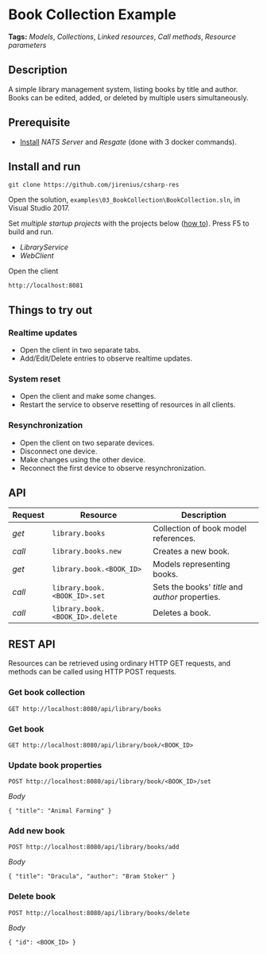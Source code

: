 # Book Collection Example

**Tags:** *Models*, *Collections*, *Linked resources*, *Call methods*, *Resource parameters*

## Description
A simple library management system, listing books by title and author. Books can be edited, added, or deleted by multiple users simultaneously.

## Prerequisite

* [Install](https://resgate.io/docs/get-started/installation/) *NATS Server* and *Resgate* (done with 3 docker commands).

## Install and run

```text
git clone https://github.com/jirenius/csharp-res
```
Open the solution, `examples\03_BookCollection\BookCollection.sln`, in Visual Studio 2017.

Set *multiple startup projects* with the projects below ([how to](https://docs.microsoft.com/en-us/visualstudio/ide/how-to-set-multiple-startup-projects?view=vs-2019)). Press F5 to build and run.

  * *LibraryService*
  * *WebClient*

Open the client
```text
http://localhost:8081
```


## Things to try out

### Realtime updates
* Open the client in two separate tabs.
* Add/Edit/Delete entries to observe realtime updates.

### System reset
* Open the client and make some changes.
* Restart the service to observe resetting of resources in all clients.

### Resynchronization
* Open the client on two separate devices.
* Disconnect one device.
* Make changes using the other device.
* Reconnect the first device to observe resynchronization.

## API

Request | Resource | Description
--- | --- | ---
*get* | `library.books` | Collection of book model references.
*call* | `library.books.new` | Creates a new book.
*get* | `library.book.<BOOK_ID>` | Models representing books.
*call* | `library.book.<BOOK_ID>.set` | Sets the books' *title* and *author* properties.
*call* | `library.book.<BOOK_ID>.delete` | Deletes a book.

## REST API

Resources can be retrieved using ordinary HTTP GET requests, and methods can be called using HTTP POST requests.

### Get book collection
```
GET http://localhost:8080/api/library/books
```

### Get book
```
GET http://localhost:8080/api/library/book/<BOOK_ID>
```

### Update book properties
```
POST http://localhost:8080/api/library/book/<BOOK_ID>/set
```
*Body*  
```
{ "title": "Animal Farming" }
```

### Add new book
```
POST http://localhost:8080/api/library/books/add
```
*Body*  
```
{ "title": "Dracula", "author": "Bram Stoker" }
```

### Delete book
```
POST http://localhost:8080/api/library/books/delete
```
*Body*  
```
{ "id": <BOOK_ID> }
```